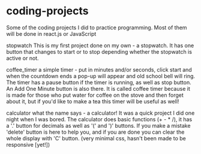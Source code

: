 # coding-projects
Some of the coding projects I did to practice programming. Most of them will be done in react.js or JavaScript

stopwatch
  This is my first project done on my own - a stopwatch. It has one button that changes to start or to stop depending whether the stopwatch is active or not. 

coffee_timer
 a simple timer - put in minutes and/or seconds, click start and when the countdown ends a pop-up will appear and old school bell will ring. The timer has a pause button if the timer is running, as well as stop button. An Add One Minute button is also there. It is called coffee timer because it is made for those who put water for coffee on the stove and then forget about it, but if you'd like to make a tea this timer will be useful as well!

calculator
 what the name says - a calculator! It was a quick project I did one night when I was bored. The calculator does basic functions (+ - * /), it has a '.' button for decimals as well as '(' and ')' buttons. If you make a mistake 'delete' button is here to help you, and if you are done you can clear the whole display with 'C' button. (very minimal css, hasn't been made to be responsive [yet!])

